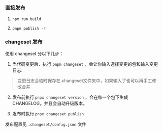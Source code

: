 
### 直接发布
1. `npm run build`

2. `pnpm publish -r`

### changeset 发布
使用 changeset 分以下几步：
1. 当代码变更后，执行 `pnpm changeset` ，会让你输入选择变更的包和输入变更日志.
>变更日志会临时保存在.changeset文件夹中，如果输入了也可以再手工修改合并

2. 发布前执行 `pnpx changeset version` ，会在每一个包下生成 CHANGELOG，并且会自动升级版本。

3. 发布时执行 `pnpx changeset publish`

发布配置见 `.changeset/config.json` 文件
